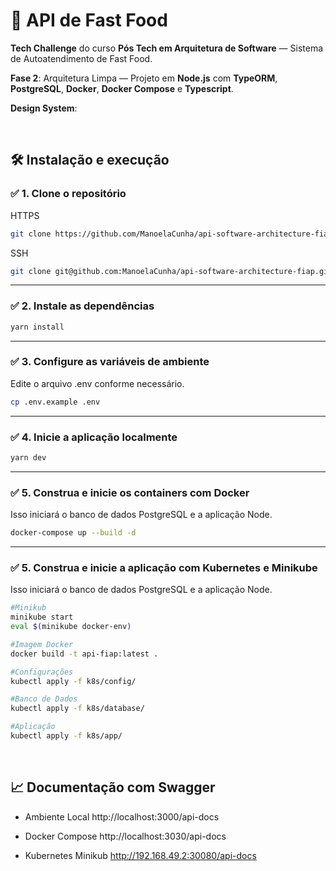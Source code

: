 # 🍔 API de Fast Food

**Tech Challenge** do curso **Pós Tech em Arquitetura de Software** — Sistema de Autoatendimento de Fast Food.

**Fase 2**: Arquitetura Limpa — Projeto em **Node.js** com **TypeORM**, **PostgreSQL**, **Docker**, **Docker Compose** e **Typescript**.

**Design System**: 

<br>

## 🛠️ Instalação e execução

### ✅ 1. Clone o repositório

HTTPS

```sh
git clone https://github.com/ManoelaCunha/api-software-architecture-fiap.git
```

SSH

```sh
git clone git@github.com:ManoelaCunha/api-software-architecture-fiap.git
```

---

### ✅ 2. Instale as dependências

```sh
yarn install
```

---

### ✅ 3. Configure as variáveis de ambiente
Edite o arquivo .env conforme necessário.

```sh
cp .env.example .env
```

---

### ✅ 4. Inicie a aplicação localmente

```sh
yarn dev
```

---

### ✅ 5. Construa e inicie os containers com Docker
Isso iniciará o banco de dados PostgreSQL e a aplicação Node.

```sh
docker-compose up --build -d
```

---

### ✅ 5. Construa e inicie a aplicação com Kubernetes e Minikube
Isso iniciará o banco de dados PostgreSQL e a aplicação Node.

```sh
#Minikub
minikube start
eval $(minikube docker-env)

#Imagem Docker
docker build -t api-fiap:latest .

#Configurações
kubectl apply -f k8s/config/

#Banco de Dados
kubectl apply -f k8s/database/

#Aplicação
kubectl apply -f k8s/app/

```

<br>

## 📈 Documentação com Swagger

- Ambiente Local  http://localhost:3000/api-docs

- Docker Compose  http://localhost:3030/api-docs

- Kubernetes Minikub  http://192.168.49.2:30080/api-docs

<br>
